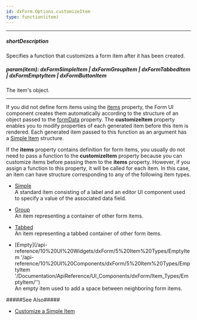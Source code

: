 ```yaml
---
id: dxForm.Options.customizeItem
type: function(item)
---
```

---
##### shortDescription
Specifies a function that customizes a form item after it has been created.

##### param(item): dxFormSimpleItem | dxFormGroupItem | dxFormTabbedItem | dxFormEmptyItem | dxFormButtonItem
The item's object.

---
If you did not define form items using the [items](/api-reference/10%20UI%20Components/dxForm/1%20Configuration/items.md '{basewidgetpath}/Configuration/#items') property, the Form UI component creates them automatically according to the structure of an object passed to the [formData](/api-reference/10%20UI%20Components/dxForm/1%20Configuration/formData.md '{basewidgetpath}/Configuration/#formData') property. The **customizeItem** property enables you to modify properties of each generated item before this item is rendered. Each generated item passed to this function as an argument has a [Simple Item](/api-reference/10%20UI%20Components/dxForm/5%20Item%20Types/SimpleItem '/Documentation/ApiReference/UI_Components/dxForm/Item_Types/SimpleItem/') structure.

If the **items** property contains definition for form items, you usually do not need to pass a function to the **customizeItem** property because you can customize items before passing them to the **items** property. However, if you assign a function to this property, it will be called for each item. In this case, an item can have structure corresponding to any of the following item types.

- [Simple](/api-reference/10%20UI%20Components/dxForm/5%20Item%20Types/SimpleItem '/Documentation/ApiReference/UI_Components/dxForm/Item_Types/SimpleItem/')  
 A standard item consisting of a label and an editor UI component used to specify a value of the associated data field.

- [Group](/api-reference/10%20UI%20Components/dxForm/5%20Item%20Types/GroupItem '/Documentation/ApiReference/UI_Components/dxForm/Item_Types/GroupItem/')  
 An item representing a container of other form items.

- [Tabbed](/api-reference/10%20UI%20Components/dxForm/5%20Item%20Types/TabbedItem '/Documentation/ApiReference/UI_Components/dxForm/Item_Types/TabbedItem/')  
 An item representing a tabbed container of other form items.

- [Empty](/api-reference/10%20UI%20Widgets/dxForm/5%20Item%20Types/EmptyItem '/api-reference/10%20UI%20Components/dxForm/5%20Item%20Types/EmptyItem '/Documentation/ApiReference/UI_Components/dxForm/Item_Types/EmptyItem/'')  
 An empty item used to add a space between neighboring form items.


#####See Also#####
- [Customize a Simple Item](/concepts/05%20UI%20Components/Form/05%20Configure%20Simple%20Items/05%20Customize%20a%20Simple%20Item.md '/Documentation/Guide/UI_Components/Form/Configure_Simple_Items/#Customize_a_Simple_Item')